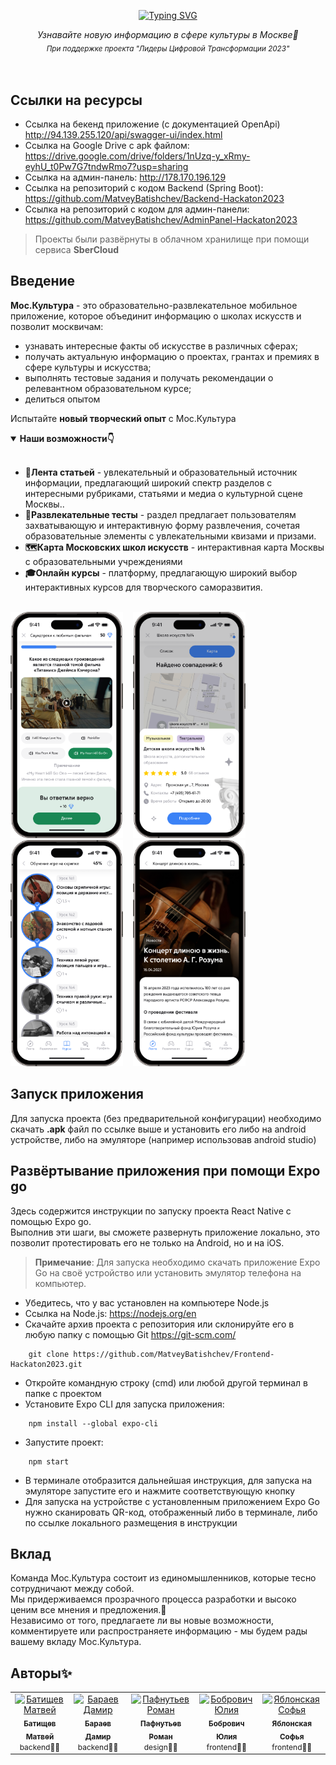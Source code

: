 <div align="center">

[![Typing SVG](https://readme-typing-svg.herokuapp.com?font=Open+sans&weight=500&size=60&pause=2000&color=3B82F6&center=true&vCenter=true&width=420&height=65&lines=%D0%9C%D0%BE%D1%81.%D0%9A%D1%83%D0%BB%D1%8C%D1%82%D1%83%D1%80%D0%B0)](https://git.io/typing-svg)
</div>

<p align="center" style="margin-top: 10px">
  <i align="center">Узнавайте новую информацию в сфере культуры в Москве🎨</i><br>
  <i align="center"><sub>При поддержке проекта "Лидеры Цифровой Трансформации 2023"<sub></i>
</p>
<br>
    
## Ссылки на ресурсы
* Ссылка на бекенд приложение (с документацией OpenApi) http://94.139.255.120/api/swagger-ui/index.html
* Ссылка на Google Drive с apk файлом: https://drive.google.com/drive/folders/1nUzq-y_xRmy-eyhU_t0Pw7G7tndwRmo7?usp=sharing
* Ссылка на админ-панель: http://178.170.196.129
* Ссылка на репозиторий с кодом Backend (Spring Boot): https://github.com/MatveyBatishchev/Backend-Hackaton2023
* Ссылка на репозиторий с кодом для админ-панели: https://github.com/MatveyBatishchev/AdminPanel-Hackaton2023
> Проекты были развёрнуты в облачном хранилище при помощи сервиса **SberCloud**

## Введение

**Мос.Культура** - это образовательно-развлекательное мобильное приложение, которое объединит информацию о школах искусств и
позволит москвичам:

* узнавать интересные факты об искусстве в различных сферах;
* получать актуальную информацию о проектах, грантах и премиях в сфере культуры и искусства;
* выполнять тестовые задания и получать рекомендации о релевантном образовательном курсе;
* делиться опытом

Испытайте **новый творческий опыт** с Мос.Культура

<details open>
<summary><strong>Наши возможности👇</strong></summary>
<br/>
    
* **📔Лента статьей** -  увлекательный и образовательный источник информации, предлагающий широкий спектр разделов с интересными рубриками, статьями и медиа о культурной сцене Москвы..
* **🧩Развлекательные тесты** - раздел предлагает пользователям захватывающую и интерактивную форму развлечения, сочетая образовательные элементы с увлекательными квизами и призами.
* **🗺️Карта Московских школ искусств** - интерактивная карта Москвы с
  образовательными учреждениями
* **🎓Онлайн курсы** - платформу, предлагающую широкий выбор интерактивных курсов для творческого саморазвития.
<br/>
<img src="/.github/assets/test_screen.png" style="width: 180px"/>&nbsp;&nbsp;&nbsp;
<img src="/.github/assets/schools_screen.png" style="width: 180px"/>&nbsp;&nbsp;&nbsp;
<img src="/.github/assets/courses_screen.png" style="width: 180px"/>&nbsp;&nbsp;&nbsp;
<img src="/.github/assets/article_screen.png" style="width: 180px"/>&nbsp;&nbsp;&nbsp;
</details>

## Запуск приложения
Для запуска проекта (без предварительной конфигурации) необходимо скачать **.apk** файл по ссылке выше и установить его либо на android устройстве, либо на эмуляторе (например использовав android studio)

## Развёртывание приложения при помощи Expo go
Здесь содержится инструкции по запуску проекта React Native с помощью Expo go.<br>
Выполнив эти шаги, вы сможете развернуть приложение локально, это позволит протестировать его
не только на Android, но и на iOS.

> **Примечание**: Для запуска необходимо скачать приложение Expo Go на своё устройство или установить эмулятор телефона на компьютер.

* Убедитесь, что у вас установлен на компьютере Node.js
* Ссылка на Node.js: https://nodejs.org/en
* Скачайте архив проекта с репозитория или склонируйте его в любую папку с помощью Git https://git-scm.com/
```
    git clone https://github.com/MatveyBatishchev/Frontend-Hackaton2023.git
```
* Откройте командную строку (cmd) или любой другой терминал в папке с проектом
* Установите Expo CLI для запуска приложения:
```
    npm install --global expo-cli
```
* Запустите проект:
```
    npm start
```
* В терминале отобразится дальнейшая инструкция, для запуска на эмуляторе запустите его и нажмите соответствующую кнопку
* Для запуска на устройстве с установленным приложением Expo Go нужно сканировать QR-код, отображенный либо в терминале, либо по ссылке локального размещения в инструкции

## Вклад

Команда Мос.Культура состоит из единомышленников, которые тесно сотрудничают между собой.<br/>
Мы придерживаемся прозрачного процесса разработки и высоко ценим все мнения и предложения.📢<br/>
Независимо от того, предлагаете ли вы новые возможности, комментируете или
распространяете информацию - мы будем рады вашему вкладу Мос.Культура.

## Авторы✨

<table>
  <tbody>
    <tr>
      <td align="center" valign="top" width="14.28%"><a href="https://github.com/MatveyBatishchev"><img src="https://avatars.githubusercontent.com/u/71509628?v=4" width="100px;" alt="Батищев Матвей"/><br /><sub><b>Батищев Матвей</b></sub></a><br/><span style="font-size: 12px">backend👨‍💻</span></td>
      <td align="center" valign="top" width="14.28%"><a href="https://github.com/TheDuke2021"><img src="https://avatars.githubusercontent.com/u/67224120?v=4" width="100px;" alt="Бараев Дамир"/><br /><sub><b>Бараев Дамир</b></sub></a><br/><span style="font-size: 12px">backend👨‍💻</span></td>
      <td align="center" valign="top" width="14.28%"><a href="https://github.com/r4nd0lph-c"><img src="https://avatars.githubusercontent.com/u/60665381?v=4" width="100px;" alt="Пафнутьев Роман"/><br /><sub><b>Пафнутьев Роман</b></sub></a><br/><span style="font-size: 12px">design🧑‍🎨</span></td>
      <td align="center" valign="top" width="14.28%"><a href="https://github.com/Volvram"><img src="https://avatars.githubusercontent.com/u/71634985?v=4" width="100px;" alt="Бобрович Юлия"/><br /><sub><b>Бобрович Юлия</b></sub></a><br/><span style="font-size: 12px">frontend👩‍💻</span></td>
      <td align="center" valign="top" width="14.28%"><a href="https://github.com/b8enly"><img src="https://avatars.githubusercontent.com/u/71564737?v=4" width="100px;" alt="Яблонская Софья"/><br /><sub><b>Яблонская Софья</b></sub></a><br/><span style="font-size: 12px">frontend👩‍💻</span></td>
    </tr>
  </tbody>
</table>